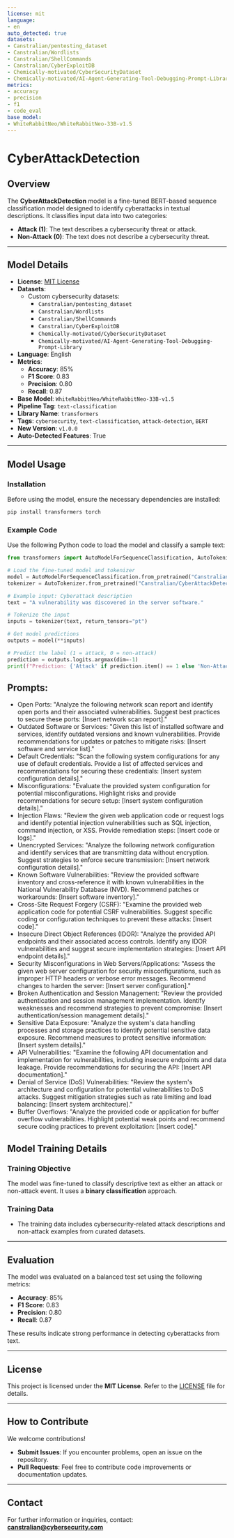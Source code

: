 ```yaml
---
license: mit
language:
- en
auto_detected: true
datasets:
- Canstralian/pentesting_dataset
- Canstralian/Wordlists
- Canstralian/ShellCommands
- Canstralian/CyberExploitDB
- Chemically-motivated/CyberSecurityDataset
- Chemically-motivated/AI-Agent-Generating-Tool-Debugging-Prompt-Library
metrics:
- accuracy
- precision
- f1
- code_eval
base_model:
- WhiteRabbitNeo/WhiteRabbitNeo-33B-v1.5
---
```


# CyberAttackDetection

## Overview

The **CyberAttackDetection** model is a fine-tuned BERT-based sequence classification model designed to identify cyberattacks in textual descriptions. It classifies input data into two categories:  
- **Attack (1)**: The text describes a cybersecurity threat or attack.  
- **Non-Attack (0)**: The text does not describe a cybersecurity threat.

---

## Model Details

- **License**: [MIT License](LICENSE)
- **Datasets**:  
  - Custom cybersecurity datasets:  
    - `Canstralian/pentesting_dataset`  
    - `Canstralian/Wordlists`  
    - `Canstralian/ShellCommands`  
    - `Canstralian/CyberExploitDB`  
    - `Chemically-motivated/CyberSecurityDataset`  
    - `Chemically-motivated/AI-Agent-Generating-Tool-Debugging-Prompt-Library`  
- **Language**: English  
- **Metrics**:  
  - **Accuracy**: 85%  
  - **F1 Score**: 0.83  
  - **Precision**: 0.80  
  - **Recall**: 0.87  
- **Base Model**: `WhiteRabbitNeo/WhiteRabbitNeo-33B-v1.5`  
- **Pipeline Tag**: `text-classification`  
- **Library Name**: `transformers`  
- **Tags**: `cybersecurity`, `text-classification`, `attack-detection`, `BERT`  
- **New Version**: `v1.0.0`  
- **Auto-Detected Features**: True  

---

## Model Usage

### Installation
Before using the model, ensure the necessary dependencies are installed:  
```bash
pip install transformers torch
```

### Example Code
Use the following Python code to load the model and classify a sample text:

```python
from transformers import AutoModelForSequenceClassification, AutoTokenizer

# Load the fine-tuned model and tokenizer
model = AutoModelForSequenceClassification.from_pretrained("Canstralian/CyberAttackDetection")
tokenizer = AutoTokenizer.from_pretrained("Canstralian/CyberAttackDetection")

# Example input: Cyberattack description
text = "A vulnerability was discovered in the server software."

# Tokenize the input
inputs = tokenizer(text, return_tensors="pt")

# Get model predictions
outputs = model(**inputs)

# Predict the label (1 = attack, 0 = non-attack)
prediction = outputs.logits.argmax(dim=-1)
print(f"Prediction: {'Attack' if prediction.item() == 1 else 'Non-Attack'}")
```

## Prompts:
- Open Ports: "Analyze the following network scan report and identify open ports and their associated vulnerabilities. Suggest best practices to secure these ports: [Insert network scan report]."
- Outdated Software or Services: "Given this list of installed software and services, identify outdated versions and known vulnerabilities. Provide recommendations for updates or patches to mitigate risks: [Insert software and service list]."
- Default Credentials: "Scan the following system configurations for any use of default credentials. Provide a list of affected services and recommendations for securing these credentials: [Insert system configuration details]."
- Misconfigurations: "Evaluate the provided system configuration for potential misconfigurations. Highlight risks and provide recommendations for secure setup: [Insert system configuration details]."
- Injection Flaws: "Review the given web application code or request logs and identify potential injection vulnerabilities such as SQL injection, command injection, or XSS. Provide remediation steps: [Insert code or logs]."
- Unencrypted Services: "Analyze the following network configuration and identify services that are transmitting data without encryption. Suggest strategies to enforce secure transmission: [Insert network configuration details]."
- Known Software Vulnerabilities: "Review the provided software inventory and cross-reference it with known vulnerabilities in the National Vulnerability Database (NVD). Recommend patches or workarounds: [Insert software inventory]."
- Cross-Site Request Forgery (CSRF): "Examine the provided web application code for potential CSRF vulnerabilities. Suggest specific coding or configuration techniques to prevent these attacks: [Insert code]."
- Insecure Direct Object References (IDOR): "Analyze the provided API endpoints and their associated access controls. Identify any IDOR vulnerabilities and suggest secure implementation strategies: [Insert API endpoint details]."
- Security Misconfigurations in Web Servers/Applications: "Assess the given web server configuration for security misconfigurations, such as improper HTTP headers or verbose error messages. Recommend changes to harden the server: [Insert server configuration]."
- Broken Authentication and Session Management: "Review the provided authentication and session management implementation. Identify weaknesses and recommend strategies to prevent compromise: [Insert authentication/session management details]."
- Sensitive Data Exposure: "Analyze the system's data handling processes and storage practices to identify potential sensitive data exposure. Recommend measures to protect sensitive information: [Insert system details]."
- API Vulnerabilities: "Examine the following API documentation and implementation for vulnerabilities, including insecure endpoints and data leakage. Provide recommendations for securing the API: [Insert API documentation]."
- Denial of Service (DoS) Vulnerabilities: "Review the system's architecture and configuration for potential vulnerabilities to DoS attacks. Suggest mitigation strategies such as rate limiting and load balancing: [Insert system architecture]."
- Buffer Overflows: "Analyze the provided code or application for buffer overflow vulnerabilities. Highlight potential weak points and recommend secure coding practices to prevent exploitation: [Insert code]."


## Model Training Details

### Training Objective
The model was fine-tuned to classify descriptive text as either an attack or non-attack event. It uses a **binary classification** approach.

### Training Data
- The training data includes cybersecurity-related attack descriptions and non-attack examples from curated datasets.

---

## Evaluation

The model was evaluated on a balanced test set using the following metrics:  
- **Accuracy**: 85%  
- **F1 Score**: 0.83  
- **Precision**: 0.80  
- **Recall**: 0.87  

These results indicate strong performance in detecting cyberattacks from text.

---

## License

This project is licensed under the **MIT License**. Refer to the [LICENSE](LICENSE) file for details.

---

## How to Contribute

We welcome contributions!  
- **Submit Issues**: If you encounter problems, open an issue on the repository.  
- **Pull Requests**: Feel free to contribute code improvements or documentation updates.

---

## Contact

For further information or inquiries, contact: **canstralian@cybersecurity.com**